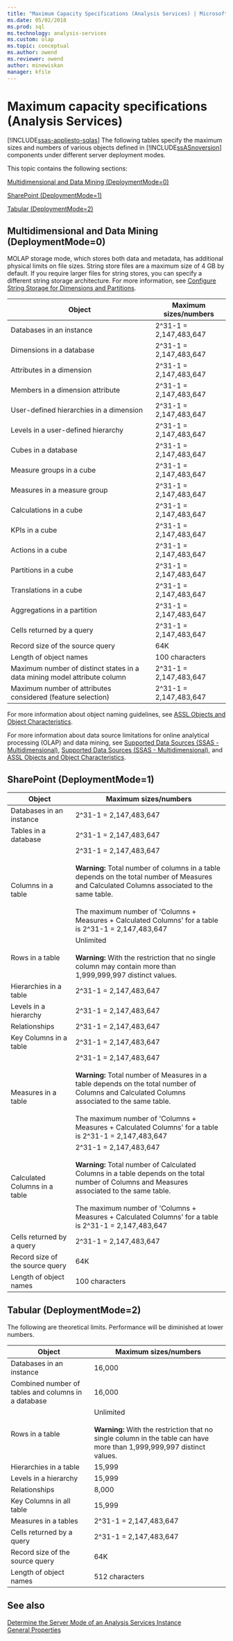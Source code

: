 ```yaml
---
title: "Maximum Capacity Specifications (Analysis Services) | Microsoft Docs"
ms.date: 05/02/2018
ms.prod: sql
ms.technology: analysis-services
ms.custom: olap
ms.topic: conceptual
ms.author: owend
ms.reviewer: owend
author: minewiskan
manager: kfile
---
```

# Maximum capacity specifications (Analysis Services)
[!INCLUDE[ssas-appliesto-sqlas](../../includes/ssas-appliesto-sqlas.md)]
  The following tables specify the maximum sizes and numbers of various objects defined in [!INCLUDE[ssASnoversion](../../includes/ssasnoversion-md.md)] components under different server deployment modes.  
  
 This topic contains the following sections:  
  
 [Multidimensional and Data Mining (DeploymentMode=0)](#bkmk_OLAP)  
  
 [SharePoint (DeploymentMode=1)](#bkmk_sharepoint)  
  
 [Tabular (DeploymentMode=2)](#bkmk_vertipaq)  
  
##  <a name="bkmk_OLAP"></a> Multidimensional and Data Mining (DeploymentMode=0)  
 MOLAP storage mode, which stores both data and metadata, has additional physical limits on file sizes. String store files are a maximum size of 4 GB by default. If you require larger files for string stores, you can specify a different string storage architecture. For more information, see [Configure String Storage for Dimensions and Partitions](../../../analysis-services/multidimensional-models/configure-string-storage-for-dimensions-and-partitions.md).  
  
|Object|Maximum sizes/numbers|  
|------------|----------------------------|  
|Databases in an instance|2^31-1 = 2,147,483,647|  
|Dimensions in a database|2^31-1 = 2,147,483,647|  
|Attributes in a dimension|2^31-1 = 2,147,483,647|  
|Members in a dimension attribute|2^31-1 = 2,147,483,647|  
|User-defined hierarchies in a dimension|2^31-1 = 2,147,483,647|  
|Levels in a user-defined hierarchy|2^31-1 = 2,147,483,647|  
|Cubes in a database|2^31-1 = 2,147,483,647|  
|Measure groups in a cube|2^31-1 = 2,147,483,647|  
|Measures in a measure group|2^31-1 = 2,147,483,647|  
|Calculations in a cube|2^31-1 = 2,147,483,647|  
|KPIs in a cube|2^31-1 = 2,147,483,647|  
|Actions in a cube|2^31-1 = 2,147,483,647|  
|Partitions in a cube|2^31-1 = 2,147,483,647|  
|Translations in a cube|2^31-1 = 2,147,483,647|  
|Aggregations in a partition|2^31-1 = 2,147,483,647|  
|Cells returned by a query|2^31-1 = 2,147,483,647|  
|Record size of the source query|64K|  
|Length of object names|100 characters|  
|Maximum number of distinct states in a data mining model attribute column|2^31-1 = 2,147,483,647|  
|Maximum number of attributes considered (feature selection)|2^31-1 = 2,147,483,647|  
  
 For more information about object naming guidelines, see [ASSL Objects and Object Characteristics](../../../analysis-services/multidimensional-models/scripting-language-assl/assl-objects-and-object-characteristics.md).  
  
 For more information about data source limitations for online analytical processing (OLAP) and data mining, see [Supported Data Sources &#40;SSAS - Multidimensional&#41;](../../../analysis-services/multidimensional-models/supported-data-sources-ssas-multidimensional.md), [Supported Data Sources &#40;SSAS - Multidimensional&#41;](../../../analysis-services/multidimensional-models/supported-data-sources-ssas-multidimensional.md), and [ASSL Objects and Object Characteristics](../../../analysis-services/multidimensional-models/scripting-language-assl/assl-objects-and-object-characteristics.md).  
  
##  <a name="bkmk_sharepoint"></a> SharePoint (DeploymentMode=1)  
  
|Object|Maximum sizes/numbers|  
|------------|----------------------------|  
|Databases in an instance|2^31-1 = 2,147,483,647|  
|Tables in a database|2^31-1 = 2,147,483,647|  
|Columns in a table|2^31-1 = 2,147,483,647<br /><br /> **Warning:** Total number of columns in a table depends on the total number of Measures and Calculated Columns associated to the same table.<br /><br /> The maximum number of 'Columns + Measures + Calculated Columns' for a table is 2^31-1 = 2,147,483,647|  
|Rows in a table|Unlimited<br /><br /> **Warning:** With the restriction that no single column may contain more than 1,999,999,997 distinct values.|  
|Hierarchies in a table|2^31-1 = 2,147,483,647|  
|Levels in a hierarchy|2^31-1 = 2,147,483,647|  
|Relationships|2^31-1 = 2,147,483,647|  
|Key Columns in a table|2^31-1 = 2,147,483,647|  
|Measures in a table|2^31-1 = 2,147,483,647<br /><br /> **Warning:** Total number of Measures in a table depends on the total number of Columns and Calculated Columns associated to the same table.<br /><br /> The maximum number of 'Columns + Measures + Calculated Columns' for a table is 2^31-1 = 2,147,483,647|  
|Calculated Columns in a table|2^31-1 = 2,147,483,647<br /><br /> **Warning:** Total number of Calculated Columns in a table depends on the total number of Columns and Measures associated to the same table.<br /><br /> The maximum number of 'Columns + Measures + Calculated Columns' for a table is 2^31-1 = 2,147,483,647|  
|Cells returned by a query|2^31-1 = 2,147,483,647|  
|Record size of the source query|64K|  
|Length of object names|100 characters|  
  
##  <a name="bkmk_vertipaq"></a> Tabular (DeploymentMode=2)  
The following are theoretical limits. Performance will be diminished at lower numbers.   

|Object|Maximum sizes/numbers|  
|------------|----------------------------|  
|Databases in an instance|16,000|  
|Combined number of tables and columns in a database|16,000|  
|Rows in a table|Unlimited<br /><br /> **Warning:** With the restriction that no single column in the table can have more than 1,999,999,997 distinct values.|  
|Hierarchies in a table|15,999|  
|Levels in a hierarchy|15,999|  
|Relationships|8,000|  
|Key Columns in all table|15,999|  
|Measures in a tables|2^31-1 = 2,147,483,647|  
|Cells returned by a query|2^31-1 = 2,147,483,647|  
|Record size of the source query|64K|  
|Length of object names|512 characters|  
  
## See also  
 [Determine the Server Mode of an Analysis Services Instance](../../../analysis-services/instances/determine-the-server-mode-of-an-analysis-services-instance.md)   
 [General Properties](../../../analysis-services/server-properties/general-properties.md)  
  
  
